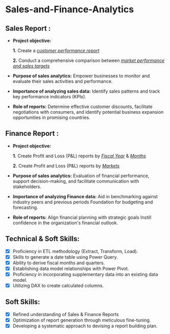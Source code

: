 # Sales-and-Finance-Analytics
## Sales Report :


- **Project objective:** 

    **1.** Create a _[customer performance report](https://github.com/lakshay-83/Sales-and-Finance-Analytics-/blob/main/Customer%20Performance%20Report.pdf)_ 

    **2.** Conduct a comprehensive comparison between _[market performance and sales targets](https://github.com/lakshay-83/Sales-and-Finance-Analytics-/blob/main/Market%20Performance%20vs%20Target%20Report.pdf)_

- **Purpose of sales analytics:** Empower businesses to monitor and evaluate their sales activities and performance.

- **Importance of analyzing sales data:** Identify sales patterns and track key performance indicators (KPIs).

- **Role of reports:** Determine effective customer discounts, facilitate negotiations with consumers, and identify potential business expansion opportunities in promising countries.


## Finance Report :

- **Project objective:** 

    **1.** Create Profit and Loss (P&L) reports by _[Fiscal Year](https://github.com/lakshay-83/Sales-and-Finance-Analytics-/blob/main/P%26L%20Statement%20by%20Fiscal%20Year.pdf)_ & _[Months](https://github.com/lakshay-83/Sales-and-Finance-Analytics-/blob/main/P%26L%20Statement%20by%20Months.pdf)_ 

   **2.** Create Profit and Loss (P&L) reports by _[Markets](https://github.com/lakshay-83/Sales-and-Finance-Analytics-/blob/main/P%26L%20Statement%20by%20Markets.pdf)_

- **Purpose of sales analytics:** Evaluation of financial performance, support decision-making, and facilitate communication with stakeholders.

- **Importance of analyzing Finance data:** Aid in benchmarking against industry peers and previous periods Foundation for budgeting and forecasting.

- **Role of reports:** Align financial planning with strategic goals Instill confidence in the organization's financial outlook.


## Technical & Soft Skills:
- [x]	Proficiency in ETL methodology (Extract, Transform, Load).
- [x]	Skills to generate a date table using Power Query.
- [x]	Ability to derive fiscal months and quarters.
- [x]	Establishing data model relationships with Power Pivot.
- [x]	Proficiency in incorporating supplementary data into an existing data model.
- [x]	Utilizing DAX to create calculated columns.

## Soft Skills:
- [x]	Refined understanding of Sales & Finance Reports
- [x]	Optimization of report generation through meticulous fine-tuning.
- [x]	Developing a systematic approach to devising a report building plan.
